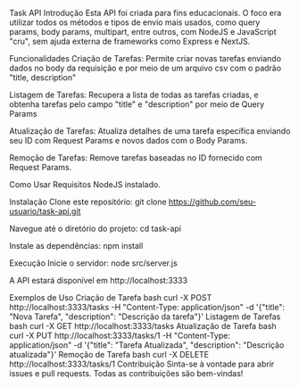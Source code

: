 Task API
Introdução
Esta API foi criada para fins educacionais. O foco era utilizar todos os métodos e tipos de envio mais usados, como query params, body params, multipart, entre outros, com NodeJS e JavaScript "cru", sem ajuda externa de frameworks como Express e NextJS.

Funcionalidades
Criação de Tarefas: Permite criar novas tarefas enviando dados no body da requisição e por meio de um arquivo csv com o padrão "title, description"

Listagem de Tarefas: Recupera a lista de todas as tarefas criadas, e obtenha tarefas pelo campo "title" e "description" por meio de Query Params

Atualização de Tarefas: Atualiza detalhes de uma tarefa específica enviando seu ID com Request Params e novos dados com o Body Params.

Remoção de Tarefas: Remove tarefas baseadas no ID fornecido com Request Params.

Como Usar
Requisitos
NodeJS instalado.

Instalação
Clone este repositório: git clone https://github.com/seu-usuario/task-api.git

Navegue até o diretório do projeto: cd task-api

Instale as dependências: npm install

Execução
Inicie o servidor: node src/server.js

A API estará disponível em http://localhost:3333

Exemplos de Uso
Criação de Tarefa
bash
curl -X POST http://localhost:3333/tasks -H "Content-Type: application/json" -d '{"title": "Nova Tarefa", "description": "Descrição da tarefa"}'
Listagem de Tarefas
bash
curl -X GET http://localhost:3333/tasks
Atualização de Tarefa
bash
curl -X PUT http://localhost:3333/tasks/1 -H "Content-Type: application/json" -d '{"title": "Tarefa Atualizada", "description": "Descrição atualizada"}'
Remoção de Tarefa
bash
curl -X DELETE http://localhost:3333/tasks/1
Contribuição
Sinta-se à vontade para abrir issues e pull requests. Todas as contribuições são bem-vindas!
